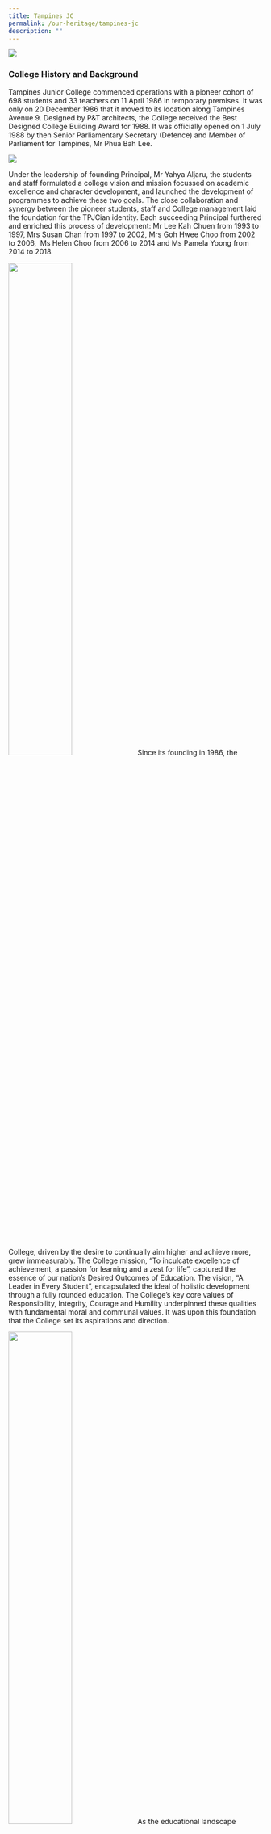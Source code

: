 ```yaml
---
title: Tampines JC
permalink: /our-heritage/tampines-jc
description: ""
---
```

![](/images/Tampines%20JC.png)

### College History and Background

Tampines Junior College commenced operations with a pioneer cohort of 698 students and 33 teachers on 11 April 1986 in temporary premises. It was only on 20 December 1986 that it moved to its location along Tampines Avenue 9. Designed by P&T architects, the College received the Best Designed College Building Award for 1988. It was officially opened on 1 July 1988 by then Senior Parliamentary Secretary (Defence) and Member of Parliament for Tampines, Mr Phua Bah Lee.

![](/images/tampines%20jc%202.png)

Under the leadership of founding Principal, Mr Yahya Aljaru, the students and staff formulated a college vision and mission focussed on academic excellence and character development, and launched the development of programmes to achieve these two goals. The close collaboration and synergy between the pioneer students, staff and College management laid the foundation for the TPJCian identity. Each succeeding Principal furthered and enriched this process of development: Mr Lee Kah Chuen from 1993 to 1997, Mrs Susan Chan from 1997 to 2002, Mrs Goh Hwee Choo from 2002 to 2006,  Ms Helen Choo from 2006 to 2014 and Ms Pamela Yoong from 2014 to 2018.

<img src="/images/2010%20Hosting%20of%20Youth%20Olympic%20Games.jpeg" 
     style="width:50%">
Since its founding in 1986, the College, driven by the desire to continually aim higher and achieve more, grew immeasurably. The College mission, “To inculcate excellence of achievement, a passion for learning and a zest for life”, captured the essence of our nation’s Desired Outcomes of Education. The vision, “A Leader in Every Student”, encapsulated the ideal of holistic development through a fully rounded education. The College’s key core values of Responsibility, Integrity, Courage and Humility underpinned these qualities with fundamental moral and communal values. It was upon this foundation that the College set its aspirations and direction.

<img src="/images/2016%2030th%20Anniversary%20Formation.jpeg" 
     style="width:50%">
As the educational landscape became more diversified, students embarked on a journey that sought to develop within them a zest for innovation, a passion for enterprise, and the imagination to be truly creative. The College worked towards the creation of an even more challenging environment of intellectual exchange that would provide greater opportunities for TPJC students to broaden their worldview, grow socially and develop as leaders in preparation for the realities of the globalised economy. The College also continued to rise to the demands of the present and future guided by the unchanging ideal of its motto, ‘Aim & Achieve’.

### Leadership

<b><center>Our Principal</center></b>

<img src="/images/Mr%20Yahya%20Aljaru.jpeg" 
     style="width:25%">
		 
<center><b>1986-1992</b></center>
<center><b><u>Mr Yahya Aljaru</u></b></center>

Mr Yahya Aljaru founded Tampines Junior College and was its Principal from 1986 to 1992. As the College’s first Principal, he put in place processes that empowered teachers and helped students realise their potential. He was best remembered as a humble and compassionate man who dedicated his life to helping and serving others. By encouraging staff and students to work closely together and to offer views and suggestions to contribute to the progress of the College, he built a close-knit family and nurtured the “kampong spirit” in TPJC. A firm believer in a holistic education, he led the College in developing compassionate young men and women who served their community and put others before self. It was precisely this spirit that guided the College in its vision and mission of serving the community.

<img src="/images/Mr%20Lee%20Kah%20Chuen.jpeg" 
     style="width:25%">
		 
<center><b>1993-1997</b></center>
<center><b><u>Mr Lee Kah Chuen</u></b></center>

Mr Lee Kah Chuen opened the College to the growing Tampines community through two Fun Fairs. College spirit and unity were further strengthened as students and staff collaborated well to ensure the success of these ventures. The funds raised from these events contributed significantly to improvements in infrastructure to accommodate the College’s increasing student population.


<img src="/images/Mrs%20Susan%20Chan.jpeg" 
     style="width:25%">
		 
<center><b>1997-2002</b></center>
<center><b><u>Mrs Susan Chan</u></b></center>

Mrs Susan Chan was a firm supporter of the performing arts groups and under her leadership, the College showcased the many talents of its students. Public performances such as the Malay Cultural Society’s Manifestasi and the College’s staging of The Mikado were instrumental in putting TPJC on the arts map. TPJC was also invited to host the MOE Malay Elective Programme.


<img src="/images/Mrs%20Goh%20Hwee%20Choo.jpeg" 
     style="width:25%">
		 
<center><b>2002-2006</b></center>
<center><b><u>Mrs Goh Hwee Choo</u></b></center>

Mrs Goh Hwee Choo believed strongly that education was a social leveller. She thus put in place various structures to ensure that students from less privileged backgrounds received the support that they needed. Mrs Goh also directed the creation of a Heritage Corridor to recognise the achievements of students and staff as part of the College’s 20th anniversary celebrations.


<img src="/images/Ms%20Helen%20Choo.jpeg" 
     style="width:25%">
		 
<center><b>2006-2014</b></center>
<center><b><u>Ms Helen Choo</u></b></center>

Under Ms Helen Choo’s stewardship, the MOE Drama Elective Programme was started in 2007. Ms Choo placed much emphasis on character and leadership development and hence, strongly supported many Values In Action (VIA) projects, both local and overseas. She was also instrumental in the garnering of support of parents and alumni through the TPJC Partnership Framework.


<img src="/images/(new)%20Ms%20Pamela%20Yoong.jpeg" 
     style="width:25%">
		 
<center><b>2014-2018</b></center>
<center><b><u>Ms Pamela Yoong</u></b></center>

Ms Pamela Yoong was the sixth and final Principal of Tampines Junior College. Through collaborations with external organisations, parents and alumni, she strengthened the TPJC Ohana (family) spirit and created new opportunities to broaden students’ experiences beyond the classroom. In 2016, as part of the College’s 30th anniversary celebrations, TPJC initiated a tripartite partnership with the North-East Community Development Council and Loyang Tua Pek Kong to embark on a 100,000 km challenge, raising $60,000 to support the lower income families in the North-East district.  Ms Pamela Yoong led Tampines Junior College in the merger with Meridian Junior College. On 11 Jan 2018, MOE announced that Ms Pamela Yoong would be the founding Principal of Tampines Meridian Junior College.

<b><center>Our CAC Chairman</center></b>

<img src="/images/image4.jpeg" 
     style="width:25%">
		 
<center><b><u>Mr Sim Hong Boon</u></b></center>

Mr Sim Hong Boon was the first and only Chairman of the TPJC College Advisory Committee (CAC). Over the years, Mr Sim built a very strong partnership with the principals and staff of the College. Mr Sim, together with other CAC members, initiated awards to support different groups of students and contributed generously to the College by sponsoring many College events such as the annual CAC Dinner for all staff. In addition, he provided internship opportunities to students at his accounting and auditing firm. Staff and students appreciated his humble and approachable nature as he willingly shared his experiences in the private and commercial sectors and advised students on career opportunities in finance and accounting. It was evident that Tampines Junior College had a special place in his heart.

### Milestones

**Community Involvement**

<img src="/images/image25.jpeg" 
     style="width:50%">
Service to the community was an essential part of TPJC’s mission of producing all rounded students who would be good citizens, conscious of their responsibility to the College, family, society and nation. From the time of its founding, the College organised various projects to raise funds for the less privileged. In 2016, in collaboration with the North-East Community Development Council and Loyang Tua Pek Kong, the College raised S$60 000 for charity as part of its 30th Anniversary Celebrations with a 100000 km Walk/Run Challenge.

<img src="/images/2005%20Overseas%20Community%20Involvement%20Programme%20to%20Phuket.jpeg" 
     style="width:50%">
Over the years, projects that involved service to the community became part of the College’s Values In Action Project known as Project Ohana (family). 

Some of the beneficiaries of Project Ohana were the less privileged in the Tampines area. Overseas Community Involvement Programmes and Overseas Values In Action Projects gave students opportunities to contribute to the less privileged in our neighbouring countries too. TPJCians volunteered their services in Cambodia, Vietnam and Indonesia by either helping to improve the infrastructure in village schools or teaching the children to read, write and speak simple English. Students also went to Kolkata, India to volunteer at various homes run by Mother Teresa’s Missionaries of Charity. It was indeed the College’s vision and mission to instill in its students the belief that they were all part of a larger family.

**Sports and Performing Arts**

<img src="/images/Sea%20Carnival_2001.jpeg" 
     style="width:50%">
Tampines Junior College offered a wide variety of Sports and Performing Arts Co-Curricular Activities (CCAs) that made for a vibrant College life for students. The Sea Sports Carnival, where students competed in kayaking, canoeing and dragon boating, was one of the highlights of the College’s sporting calendar. Over the years, the College fielded teams for many competitions with various CCAs winning trophies and medals. Some notable achievements were those made by the Chinese Pugilistic Society which distinguished itself at the National Wushu Championships in 2001. Together with other CCAs, the Air Rifle and Rock Climbing Clubs not only showcased students’ talents and skills, but also won several National Championships.

<img src="/images/Panorama_ZEST!%202018_MDC.jpeg" 
     style="width:50%">
		 
Students from the Performing Arts had many opportunities to shine at public performances and international competitions. There were several outstanding performances such as _The Canterbury Tales_, the College’s first public production in 1989, the Choir’s annual concert, _Plaisir de Chanson_, as well as _Panorama_, a combined Performing Arts concert. Besides achieving the Distinction Award or Gold Award at the Singapore Youth Festival, the Choir also excelled in prestigious international competitions like the Third Musica Mundi International Choral Competition in Germany in 1998. The College Band also performed outstandingly well at the Singapore Youth Festival and in the 4th International Alpine Music Festival Saas Fee in Switzerland in 2001, the Band won a Silver award.   
  
The College also believed that CCA was an important platform to develop character and leadership and conducted programmes like the Leadership Training Camp and Student Leadership Congress, in line with the College’s vision, ‘A Leader in Every Student’.

### Academic Elective Programmes

**(i) Drama Elective Programme**
<img src="/images/Manic%20Composure,%20Cheong%20Lynn%20Ee,%202014.jpeg" 
     style="width:50%">

The Theatre Studies & Drama (TSD) Elective Programme commenced in Tampines Junior College in 2007. Riding on TPJC's vibrant performing arts culture and environment, the programme saw 26 students in the pioneer cohort and the conversion of the AV Theatrette to the Black Box, which became ‘home’ to many generations of TSDians.

Over the years, under the stewardship of various Programme Directors, the programme’s presence on campus expanded as students held public performances to showcase examination pieces to their peers, teachers and parents. With students of the programme doing well academically, they became proud ambassadors of the demanding yet fulfilling academic programme.

<img src="/images/The%20Imaginary%20Invalid,%20Dinie%20Mifdhal,%202014.jpeg" 
     style="width:50%">
		 
In 2017, the programme celebrated its 10th Anniversary by reaffirming its role in nurturing students anchored in the TSDian Values: Love, Courage, Faith, Truth and Belief. The programme also strengthened its presence within the Singapore Theatre education landscape, playing major roles in building strong partnerships with professional industry stakeholders to nurture future leaders of the vibrant Singapore Arts landscape.

**(ii) Malay Language Elective Programme**

Tampines Junior College was selected to offer the Malay Language Elective Programme (MLEP)  in 2001. The programme aimed to enhance students’ knowledge of the Malay language, literature and culture and provide students with the opportunity to be effectively bilingual.

![](/images/malay%20language%20elective%20programme.png)

A wide array of enrichment programmes such as the MLEP Series of Lectures, the MLEP Literature Camp, talks by renowned writers and creative writing workshops engaged students in meaningful activities that improved their language skills and interest in the learning of the Malay language, literature and culture. To provide students with the opportunity to use the Malay language in an environment that promoted an exclusive use of the language, the College organised international immersion trips to Indonesia, Brunei and Malaysia.  The  College also collaborated with the National Arts Council and Malay Language Learning and Promotion Committee and schools offering Higher Malay Language to promote the learning and appreciation of the Malay language, literature and culture among students from other educational institutions.

### Significant Alumni

<img src="/images/Mohamed%20Faizal%20Photo%20(for%20TPJC).jpeg" 
     style="width:50%">
<center><b><u>Mr Mohamed Faizal Mohamed Abdul Kadir (97S18)</u></b></center>
  

Mr Mohamed Faizal Mohamed Abdul Kadir received concurrent and several scholarships to read Law at the National University of Singapore (NUS) and study negotiation at Oxford University. He held numerous appointments both in Singapore and internationally and was recognised for his extensive contribution to the legal field by being presented several awards including the Public Administration Medal (Bronze) in 2014 and the Ten Outstanding Young Persons of the World Award. He set up the TPJC Scholarship which recognised students who excelled in the JC1 Year-End Examinations.

<img src="/images/Kelvin%20Khng.jpeg" 
     style="width:50%">
<center><b><u>Dr Kelvin Khng (98S01)</u></b></center>

Dr Kelvin Khng graduated from the Class of 1999 and was a graduate from the National University of Singapore, Faculty of Dentistry. He obtained his Master of Science degree in Oral Sciences from the University of Iowa, USA. He teaches the undergraduates part-time at the Faculty of Dentistry, National University of Singapore and also lectures general dentists and dental specialists regionally. Dr Khng is also a member, fellow and diplomate of the American Board of Prosthodontics, the President of the Prosthodontic Society of Singapore as well as a member of the Singapore Dental Association. He was appointed as a member of the College Advisory Committee in 2016.


<img src="/images/Hishammudin%20Hasan.jpeg" 
     style="width:50%">
<center><b><u>Mr Hishammudin Hasan (87A14)</u></b></center>

During his time in TPJC, Mr Hishammudin Hasan (Hisham) represented the College in both English and Malay Language debate competitions. After being an Army Officer, he joined Nestle Singapore, embarking on a 14-year career during which he became the Vice-President of the company at the young age of 29. He subsequently joined two other multinational companies (Mondelez & Danone), taking on regional roles. Hisham was also the Executive Director and Deputy CEO of 7-Eleven Malaysia and was appointed as the Chief Executive Officer of Central Sugars Malaysia (CSR) in 2018.

<img src="/images/Winston%202.jpeg" 
     style="width:50%">
<center><b><u>Mr Winston Goh Whye-Sen (86S07)</u></b></center>

Mr Winston Goh Whye-Sen graduated from the Class of 1986 and was part of the 1st Student Council. As a student, he represented Singapore at the 11th ASEAN Schools Athletics Championship in Thailand. He served in the Ministry of Foreign Affairs and also worked in the Overseas Singaporean Unit (OSU) under the Prime Minister’s Office before subsequently joining the Ministry of Defence in 2014. Winston was a very active alumnus who served as a founding member of the TPJC Alumni Committee. He was appointed as a member of the College Advisory Committee in 2016.


<img src="/images/Justin%20Sng.jpg" 
     style="width:50%">
<center><b><u>Mr Justin Sng (01S03)</u></b></center>

Mr Justin Sng was one of our student leaders who graduated from the Class of 2002 and studied Life Sciences in the National University of Singapore. As an entrepreneur, Justin started his own company, Aquaforce Private Limited, which deals with the maintenance of water pumping systems. Justin was active in supporting the needy students in TPJC through the TPJC Financial Assistance Scheme, and set up the TPJC Alumni Award for Student Leadership.


<img src="/images/Liza%20Rahmat.jpg" 
     style="width:50%">
<center><b><u>Ms Liza binte Rahmat (89A05)</u></b></center>

Ms Liza binte Rahmat graduated with a Degree of Bachelor of Arts (BA) in Geography and Psychology from the National University of Singapore. She then proceeded to teach Geography and English at Beatty Secondary and was Subject Head (National Education) in 2002 and Head of Department (Pastoral Care and Career Guidance) in 2003. Liza was subsequently the Vice-Principal of Xinghua Primary, Greenridge Primary and Tanjong Katong Primary. In 2012, Liza obtained a Master of Arts (Educational Management) from Nanyang Technological University. In 2017, she was appointed as Principal of Meridian Primary School.

<img src="/images/Loretta%20Yuen.jpg" 
     style="width:50%">
<center><b><u>Ms Loretta Yuen (91C09)</u></b></center>

Ms Loretta Yuen was appointed General Counsel and Head of Group Legal and Regulatory Compliance in 2010 and Executive Vice-President in 2015. Loretta oversees legal and regulatory risks across OCBC Bank and its subsidiaries, and provides advice on regulatory risks and legal issues involved in management decisions. Loretta has over 17 years of experience in banking and finance. She was conferred the IBF Distinguished Fellow award in 2016, recognising her as a significant role model who serves as a beacon of excellence for the financial industry.

<img src="/images/Goh%20Hwai%20Kar.jpeg" 
     style="width:50%">
<center><b><u>Ms Goh Hwai Kar (94S08)</u></b></center>

After graduating with a Bachelor in Accountancy (First Class) and a Master in Business, Ms Goh Hwai Kar joined the aviation industry. In her 17 years of experience with the airport, she has held senior positions in various airport business and operations functions. She was also the Vice-President of the People Services for Changi Airport Group (Singapore), leading the teams in functions spanning across Human Resource, Business Partnership, Talent Acquisition, Employer Branding and Scholarship as well as Workplace Transformation and People Facilitation.


<img src="/images/Amrin%20Amin.jpg" 
     style="width:50%">
<center><b><u>Mr Amrin Amin (95A01)</u></b></center>

Mr Amrin Amin graduated from the Class of 1996. He studied law at National University of Singapore and Columbia University in New York. He served in the Students’ Union at NUS and as Class President for his law class. Upon graduation, he worked as a corporate lawyer before becoming the Senior Parliamentary Secretary for Ministry of Home Affairs and Ministry of Health and  Member of Parliament representing the Sembawang Group Representation Constituency (Woodlands).

_updated on 16 January 2019_
